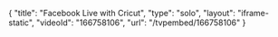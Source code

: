 {
    "title": "Facebook Live with Cricut",
    "type": "solo",
    "layout": "iframe-static",
    "videoId": "166758106",
    "url": "\/tvpembed\/166758106"
}
